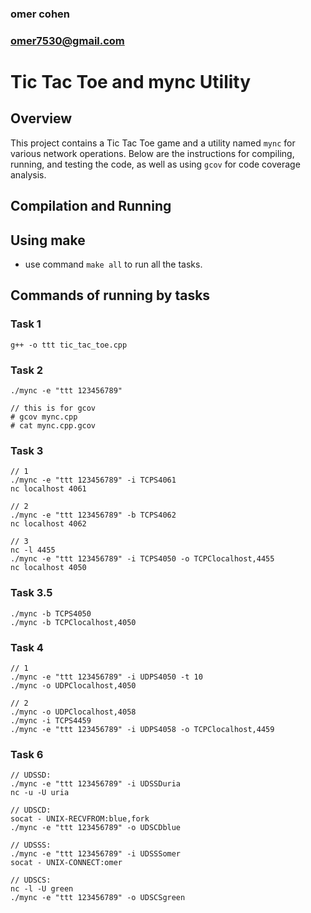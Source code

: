### omer cohen
### omer7530@gmail.com
##
# Tic Tac Toe and mync Utility

## Overview

This project contains a Tic Tac Toe game and a utility named `mync` for various network operations. Below are the instructions for compiling, running, and testing the code, as well as using `gcov` for code coverage analysis.

## Compilation and Running
## Using make
- use command ```make all``` to run all the tasks.


## Commands of running by tasks

### Task 1
```
g++ -o ttt tic_tac_toe.cpp
```
### Task 2
```
./mync -e "ttt 123456789"

// this is for gcov
# gcov mync.cpp
# cat mync.cpp.gcov
```
### Task 3
```
// 1
./mync -e "ttt 123456789" -i TCPS4061
nc localhost 4061

// 2
./mync -e "ttt 123456789" -b TCPS4062
nc localhost 4062

// 3
nc -l 4455
./mync -e "ttt 123456789" -i TCPS4050 -o TCPClocalhost,4455
nc localhost 4050
```
### Task 3.5
```
./mync -b TCPS4050
./mync -b TCPClocalhost,4050
```
### Task 4
```
// 1
./mync -e "ttt 123456789" -i UDPS4050 -t 10
./mync -o UDPClocalhost,4050

// 2
./mync -o UDPClocalhost,4058
./mync -i TCPS4459
./mync -e "ttt 123456789" -i UDPS4058 -o TCPClocalhost,4459
```
### Task 6
```
// UDSSD:
./mync -e "ttt 123456789" -i UDSSDuria
nc -u -U uria

// UDSCD:
socat - UNIX-RECVFROM:blue,fork
./mync -e "ttt 123456789" -o UDSCDblue

// UDSSS:
./mync -e "ttt 123456789" -i UDSSSomer
socat - UNIX-CONNECT:omer

// UDSCS:
nc -l -U green
./mync -e "ttt 123456789" -o UDSCSgreen
```

